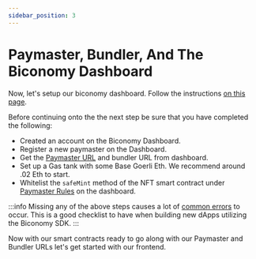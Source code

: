 ```yaml
---
sidebar_position: 3
---
```


# Paymaster, Bundler, And The Biconomy Dashboard

Now, let's setup our biconomy dashboard. Follow the instructions
[on this page](https://legacy-docs.biconomy.io/docs/dashboard).

Before continuing onto the the next step be sure that you have completed the
following:

- Created an account on the Biconomy Dashboard.
- Register a new paymaster on the Dashboard.
- Get the [Paymaster URL](https://legacy-docs.biconomy.io/docs/dashboard) and
  bundler URL from dashboard.
- Set up a Gas tank with some Base Goerli Eth. We recommend around .02 Eth to
  start.
- Whitelist the `safeMint` method of the NFT smart contract under
  [Paymaster Rules](https://legacy-docs.biconomy.io/docs/dashboard/paymasterRules)
  on the dashboard.

:::info Missing any of the above steps causes a lot of
[common errors](docs/troubleshooting/commonerrors.md) to occur. This is a good
checklist to have when building new dApps utilizing the Biconomy SDK. :::

Now with our smart contracts ready to go along with our Paymaster and Bundler
URLs let's get started with our frontend.
